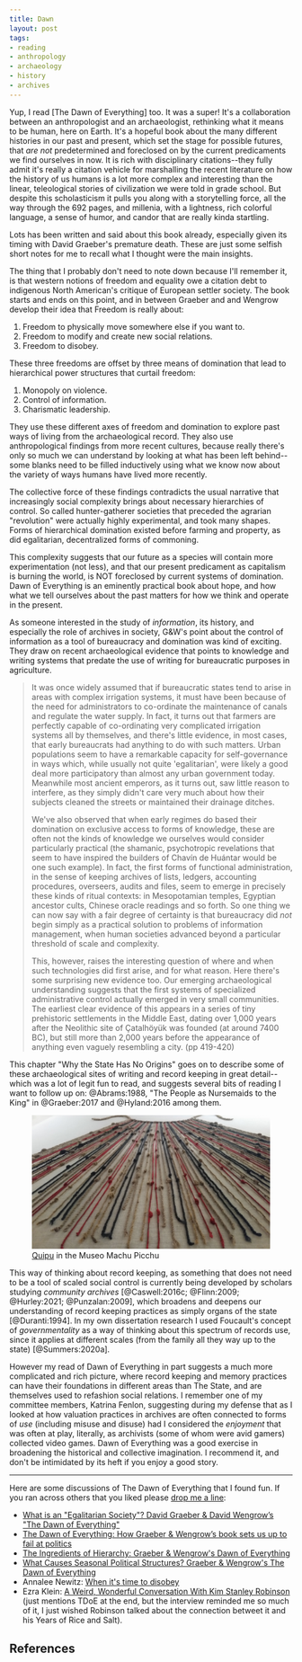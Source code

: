 ```yaml
---
title: Dawn
layout: post
tags:
- reading
- anthropology
- archaeology
- history
- archives
---
```


Yup, I read [The Dawn of Everything] too. It was a super! It's a collaboration between an anthropologist and an archaeologist, rethinking what it means to be human, here on Earth. It's a hopeful book about the many different histories in our past and present, which set the stage for possible futures, that *are not* predetermined and foreclosed on by the current predicaments we find ourselves in now. It is rich with disciplinary citations--they fully admit it's really a citation vehicle for marshalling the recent literature on how the history of us humans is a lot more complex and interesting than the linear, teleological stories of civilization we were told in grade school. But despite this scholasticism it pulls you along with a storytelling force, all the way through the 692 pages, and millenia, with a lightness, rich colorful language, a sense of humor, and candor that are really kinda startling.

Lots has been written and said about this book already, especially given its timing with David Graeber's premature death. These are just some selfish short notes for me to recall what I thought were the main insights.

The thing that I probably don't need to note down because I'll remember it, is that western notions of freedom and equality owe a citation debt to indigenous North American's critique of European settler society. The book starts and ends on this point, and in between Graeber and and Wengrow develop their idea that Freedom is really about:

1. Freedom to physically move somewhere else if you want to.
2. Freedom to modify and create new social relations.
3. Freedom to disobey.

These three freedoms are offset by three means of domination that lead to hierarchical power structures that curtail freedom:

1. Monopoly on violence.
2. Control of information.
3. Charismatic leadership.

They use these different axes of freedom and domination to explore past ways of living from the archaeological record. They also use anthropological findings from more recent cultures, because really there's only so much we can understand by looking at what has been left behind--some blanks need to be filled inductively using what we know now about the variety of ways humans have lived more recently.

The collective force of these findings contradicts the usual narrative that increasingly social complexity brings about necessary hierarchies of control. So called hunter-gatherer societies that preceded the agrarian "revolution" were actually highly experimental, and took many shapes. Forms of hierarchical domination existed before farming and property, as did egalitarian, decentralized forms of commoning.

This complexity suggests that our future as a species will contain more experimentation (not less), and that our present predicament as capitalism is burning the world, is NOT foreclosed by current systems of domination. Dawn of Everything is an eminently practical book about hope, and how what we tell ourselves about the past matters for how we think and operate in the present.

As someone interested in the study of *information*, its history, and especially the role of archives in society, G&W's point about the control of information as a tool of bureaucracy and domination was kind of exciting. They draw on recent archaeological evidence that points to knowledge and writing systems that predate the use of writing for bureaucratic purposes in agriculture.

> It was once widely assumed that if bureaucratic states tend to arise in areas with complex irrigation systems, it must have been because of the need for administrators to co-ordinate the maintenance of canals and regulate the water supply. In fact, it turns out that farmers are perfectly capable of co-ordinating very complicated irrigation systems all by themselves, and there's little evidence, in most cases, that early bureaucrats had anything to do with such matters. Urban populations seem to have a remarkable capacity for self-governance in ways which, while usually not quite 'egalitarian', were likely a good deal more participatory than almost any urban government today. Meanwhile most ancient emperors, as it turns out, saw little reason to interfere, as they simply didn't care very much about how their subjects cleaned the streets or maintained their drainage ditches.
>
> We've also observed that when early regimes do based their domination on exclusive access to forms of knowledge, these are often not the kinds of knowledge we ourselves would consider particularly practical (the shamanic, psychotropic revelations that seem to have inspired the builders of Chavín de Huántar would be one such example). In fact, the first forms of functional administration, in the sense of keeping archives of lists, ledgers, accounting procedures, overseers, audits and files, seem to emerge in precisely these kinds of ritual contexts: in Mesopotamian temples, Egyptian ancestor cults, Chinese oracle readings and so forth. So one thing we can now say with a fair degree of certainty is that bureaucracy did *not* begin simply as a practical solution to problems of information management, when human societies advanced beyond a particular threshold of scale and complexity.
>
> This, however, raises the interesting question of where and when such technologies did first arise, and for what reason. Here there's some surprising new evidence too. Our emerging archaeological understanding suggests that the first systems of specialized administrative control actually emerged in very small communities. The earliest clear evidence  of this appears in a series of tiny prehistoric settlements in the Middle East, dating over 1,000 years after the Neolithic site of Çatalhöyük was founded (at around 7400 BC), but still more than 2,000 years before the appearance of anything even vaguely resembling a city. (pp 419-420)

This chapter "Why the State Has No Origins" goes on to describe some of these archaeological sites of writing and record keeping in great detail--which was a lot of legit fun to read, and suggests several bits of reading I want to follow up on: @Abrams:1988, "The People as Nursemaids to the King" in @Graeber:2017 and @Hyland:2016 among them.

<figure>
  <a href="https://commons.wikimedia.org/wiki/File:Quipo_in_the_Museo_Machu_Picchu,_Casa_Concha,_Cusco.jpg"><img class="img-responsive" title="Quipu in the Meseo Machu Picchu" src="/images/quipo.jpg"></a>
  <figcaption><a href="https://en.wikipedia.org/wiki/Quipu">Quipu</a> in the Museo Machu Picchu</figcaption>
</figure>

This way of thinking about record keeping, as something that does not need to be a tool of scaled social control is currently being developed by scholars studying *community archives* [@Caswell:2016c; @Flinn:2009; @Hurley:2021; @Punzalan:2009], which broadens and deepens our understanding of record keeping practices as simply organs of the state [@Duranti:1994]. In my own dissertation research I used Foucault's concept of *governmentality* as a way of thinking about this spectrum of records use, since it applies at different scales (from the family all they way up to the state) [@Summers:2020a].

However my read of Dawn of Everything in part suggests a much more complicated and rich picture, where record keeping and memory practices can have their foundations in different areas than The State, and are themselves used to refashion social relations. I remember one of my committee members, Katrina Fenlon, suggesting during my defense that as I looked at how valuation practices in archives are often connected to forms of *use* (including misuse and disuse) had I considered the *enjoyment* that was often at play, literally, as archivists (some of whom were avid gamers) collected video games. Dawn of Everything was a good exercise in broadening the historical and collective imagination. I recommend it, and don't be intimidated by its heft if you enjoy a good story. 

---

Here are some discussions of The Dawn of Everything that I found fun. If you ran across others that you liked please [drop me a line](mailto:ehs@pobox.com):

- [What is an "Egalitarian Society"? David Graeber & David Wengrow’s "The Dawn of Everything"](https://invidious.snopyta.org/watch?v=_vNADAH-Rxk)
- [The Dawn of Everything: How Graeber & Wengrow’s book sets us up to fail at politics](https://invidious.snopyta.org/watch?v=iZqyXSkHeeM)
- [The Ingredients of Hierarchy: Graeber & Wengrow's Dawn of Everything](https://invidious.snopyta.org/watch?v=nsIxMzLjEfs)
- [What Causes Seasonal Political Structures? Graeber & Wengrow's The Dawn of Everything](https://invidious.snopyta.org/watch?v=UNr6XpdRHOk)
- Annalee Newitz: [When it's time to disobey](https://invidious.snopyta.org/watch?v=73pW1pJ4pcY)
- Ezra Klein: [A Weird, Wonderful Conversation With Kim Stanley Robinson](https://www.nytimes.com/2022/07/15/opinion/ezra-klein-podcast-kim-stanley-robinson.html) (just mentions TDoE at the end, but the interview reminded me so much of it, I just wished Robinson talked about the connection betweet it and his Years of Rice and Salt).

## References
